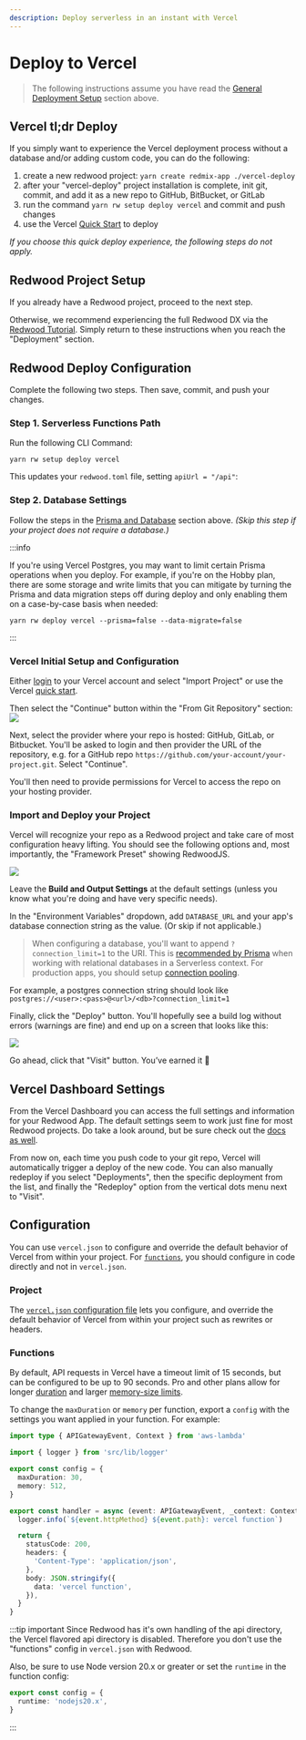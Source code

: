 ```yaml
---
description: Deploy serverless in an instant with Vercel
---
```


# Deploy to Vercel

> The following instructions assume you have read the [General Deployment Setup](./introduction.md#general-deployment-setup) section above.

## Vercel tl;dr Deploy

If you simply want to experience the Vercel deployment process without a database and/or adding custom code, you can do the following:

1. create a new redwood project: `yarn create redmix-app ./vercel-deploy`
2. after your "vercel-deploy" project installation is complete, init git, commit, and add it as a new repo to GitHub, BitBucket, or GitLab
3. run the command `yarn rw setup deploy vercel` and commit and push changes
4. use the Vercel [Quick Start](https://vercel.com/#get-started) to deploy

_If you choose this quick deploy experience, the following steps do not apply._

## Redwood Project Setup

If you already have a Redwood project, proceed to the next step.

Otherwise, we recommend experiencing the full Redwood DX via the [Redwood Tutorial](tutorial/foreword.md). Simply return to these instructions when you reach the "Deployment" section.

## Redwood Deploy Configuration

Complete the following two steps. Then save, commit, and push your changes.

### Step 1. Serverless Functions Path

Run the following CLI Command:

```shell
yarn rw setup deploy vercel
```

This updates your `redwood.toml` file, setting `apiUrl = "/api"`:

### Step 2. Database Settings

Follow the steps in the [Prisma and Database](./introduction#3-prisma-and-database) section above. _(Skip this step if your project does not require a database.)_

:::info

If you're using Vercel Postgres, you may want to limit certain Prisma operations when you deploy. For example, if you're on the Hobby plan, there are some storage and write limits that you can mitigate by turning the Prisma and data migration steps off during deploy and only enabling them on a case-by-case basis when needed:

```
yarn rw deploy vercel --prisma=false --data-migrate=false
```

:::

### Vercel Initial Setup and Configuration

Either [login](https://vercel.com/login) to your Vercel account and select "Import Project" or use the Vercel [quick start](https://vercel.com/#get-started).

Then select the "Continue" button within the "From Git Repository" section:
<img src="https://user-images.githubusercontent.com/2951/90482970-e6f3e700-e0e8-11ea-8b3e-979745b0a226.png" />

Next, select the provider where your repo is hosted: GitHub, GitLab, or Bitbucket. You'll be asked to login and then provider the URL of the repository, e.g. for a GitHub repo `https://github.com/your-account/your-project.git`. Select "Continue".

You'll then need to provide permissions for Vercel to access the repo on your hosting provider.

### Import and Deploy your Project

Vercel will recognize your repo as a Redwood project and take care of most configuration heavy lifting. You should see the following options and, most importantly, the "Framework Preset" showing RedwoodJS.

<img src="https://user-images.githubusercontent.com/2951/90486275-9337cc80-e0ed-11ea-9af3-fd9613c1256b.png" />

Leave the **Build and Output Settings** at the default settings (unless you know what you're doing and have very specific needs).

In the "Environment Variables" dropdown, add `DATABASE_URL` and your app's database connection string as the value. (Or skip if not applicable.)

> When configuring a database, you'll want to append `?connection_limit=1` to the URI. This is [recommended by Prisma](https://www.prisma.io/docs/reference/tools-and-interfaces/prisma-client/deployment#recommended-connection-limit) when working with relational databases in a Serverless context. For production apps, you should setup [connection pooling](https://redwoodjs.com/docs/connection-pooling).

For example, a postgres connection string should look like `postgres://<user>:<pass>@<url>/<db>?connection_limit=1`

Finally, click the "Deploy" button. You'll hopefully see a build log without errors (warnings are fine) and end up on a screen that looks like this:

<img src="https://user-images.githubusercontent.com/2951/90487627-9469f900-e0ef-11ea-9378-9bb85e02a792.png" />

Go ahead, click that "Visit" button. You’ve earned it 🎉

## Vercel Dashboard Settings

From the Vercel Dashboard you can access the full settings and information for your Redwood App. The default settings seem to work just fine for most Redwood projects. Do take a look around, but be sure check out the [docs as well](https://vercel.com/docs).

From now on, each time you push code to your git repo, Vercel will automatically trigger a deploy of the new code. You can also manually redeploy if you select "Deployments", then the specific deployment from the list, and finally the "Redeploy" option from the vertical dots menu next to "Visit".

## Configuration

You can use `vercel.json` to configure and override the default behavior of Vercel from within your project. For [`functions`](#functions), you should configure in code directly and not in `vercel.json`.

### Project

The [`vercel.json` configuration file](https://vercel.com/docs/projects/project-configuration#configuring-projects-with-vercel.json) lets you configure, and override the default behavior of Vercel from within your project such as rewrites or headers.

### Functions

By default, API requests in Vercel have a timeout limit of 15 seconds, but can be configured to be up to 90 seconds. Pro and other plans allow for longer [duration](https://vercel.com/docs/functions/runtimes#max-duration) and larger [memory-size limits](https://vercel.com/docs/functions/runtimes#memory-size-limits).

To change the `maxDuration` or `memory` per function, export a `config` with the settings you want applied in your function. For example:

```ts
import type { APIGatewayEvent, Context } from 'aws-lambda'

import { logger } from 'src/lib/logger'

export const config = {
  maxDuration: 30,
  memory: 512,
}

export const handler = async (event: APIGatewayEvent, _context: Context) => {
  logger.info(`${event.httpMethod} ${event.path}: vercel function`)

  return {
    statusCode: 200,
    headers: {
      'Content-Type': 'application/json',
    },
    body: JSON.stringify({
      data: 'vercel function',
    }),
  }
}
```

:::tip important
Since Redwood has it's own handling of the api directory, the Vercel flavored api directory is disabled. Therefore you don't use the "functions" config in `vercel.json` with Redwood.

Also, be sure to use Node version 20.x or greater or set the `runtime` in the function config:

```ts
export const config = {
  runtime: 'nodejs20.x',
}
```

:::
